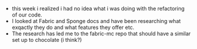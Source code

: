 - this week i realized i had no idea what i was doing with the refactoring of our code. 
- I looked at Fabric and Sponge docs and have been researching what exqactly they do and what features they offer etc.
- The research has led me to the fabric-mc repo that should have a similar set up to chocolate (i think?) 
